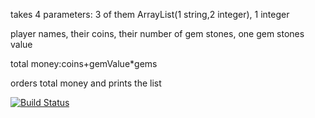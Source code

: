takes 4 parameters:
3 of them ArrayList(1 string,2 integer),
1 integer

player names,
their coins,
their number of gem stones,
one gem stones value

total money:coins+gemValue*gems

orders total money and prints the list

[![Build Status](https://app.travis-ci.com/g-enli/myDemoApp.svg?token=mLpforYriQz9GscqbmWF&branch=master)](https://app.travis-ci.com/g-enli/myDemoApp)
